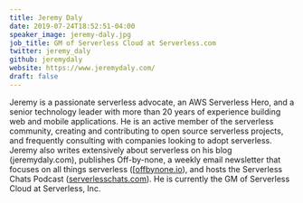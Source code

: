 ```yaml
---
title: Jeremy Daly
date: 2019-07-24T18:52:51-04:00
speaker_image: jeremy-daly.jpg
job_title: GM of Serverless Cloud at Serverless.com
twitter: jeremy_daly
github: jeremydaly
website: https://www.jeremydaly.com/
draft: false
---
```


Jeremy is a passionate serverless advocate, an AWS Serverless Hero, and a senior technology leader with more than 20 years of experience building web and mobile applications. He is an active member of the serverless community, creating and contributing to open source serverless projects, and frequently consulting with companies looking to adopt serverless. Jeremy also writes extensively about serverless on his blog (jeremydaly.com), publishes Off-by-none, a weekly email newsletter that focuses on all things serverless ([[offbynone.io](https://offbynone.io)), and hosts the Serverless Chats Podcast ([serverlesschats.com](https://serverlesschats.com)). He is currently the GM of Serverless Cloud at Serverless, Inc.

